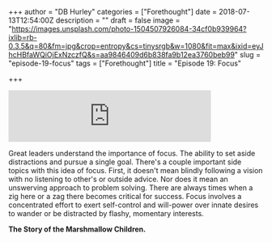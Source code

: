 +++
author = "DB Hurley"
categories = ["Forethought"]
date = 2018-07-13T12:54:00Z
description = ""
draft = false
image = "https://images.unsplash.com/photo-1504507926084-34cf0b939964?ixlib=rb-0.3.5&q=80&fm=jpg&crop=entropy&cs=tinysrgb&w=1080&fit=max&ixid=eyJhcHBfaWQiOjExNzczfQ&s=aa9846409d6b838fa9b12ea3760beb99"
slug = "episode-19-focus"
tags = ["Forethought"]
title = "Episode 19: Focus"

+++


<iframe src="https://anchor.fm/forethought/embed/episodes/Episode-19-Focus-e1qmgk" height="102px" width="400px" frameborder="0" scrolling="no"></iframe>

Great leaders understand the importance of focus. The ability to set aside distractions and pursue a single goal. There's a couple important side topics with this idea of focus. First, it doesn't mean blindly following a vision with no listening to other's or outside advice. Nor does it mean an unswerving approach to problem solving. There are always times when a zig here or a zag there becomes critical for success. Focus involves a concentrated effort to exert self-control and will-power over innate desires to wander or be distracted by flashy, momentary interests.

**The Story of the Marshmallow Children.**

